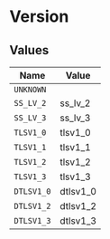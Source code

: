 # Version


## Values

| Name       | Value      |
| ---------- | ---------- |
| `UNKNOWN`  |            |
| `SS_LV_2`  | ss_lv_2    |
| `SS_LV_3`  | ss_lv_3    |
| `TLSV1_0`  | tlsv1_0    |
| `TLSV1_1`  | tlsv1_1    |
| `TLSV1_2`  | tlsv1_2    |
| `TLSV1_3`  | tlsv1_3    |
| `DTLSV1_0` | dtlsv1_0   |
| `DTLSV1_2` | dtlsv1_2   |
| `DTLSV1_3` | dtlsv1_3   |
